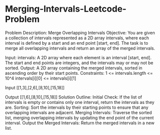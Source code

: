# Merging-Intervals-Leetcode-Problem

Problem Description: Merge Overlapping Intervals
Objective:
You are given a collection of intervals represented as a 2D array intervals, where each interval is defined by a start and an end point [start, end]. The task is to merge all overlapping intervals and return an array of the merged intervals.

Input:
intervals: A 2D array where each element is an interval [start, end]. The start and end points are integers, and the intervals may or may not be sorted.
Output:
A 2D array containing the merged intervals, sorted in ascending order by their start points.
Constraints:
1 <= intervals.length <= 10^4
intervals[i][0] <= intervals[i][1]

Input
[[1,3],[2,6],[8,10],[15,18]]

Output
[[1,6],[8,10],[15,18]]
Solution Outline:
Initial Check: If the list of intervals is empty or contains only one interval, return the intervals as they are.
Sorting: Sort the intervals by their starting points to ensure that any overlapping intervals are adjacent.
Merging Intervals: Traverse the sorted list, merging overlapping intervals by updating the end point of the current interval.
Output the Merged Intervals: Return the merged intervals in a new list.
